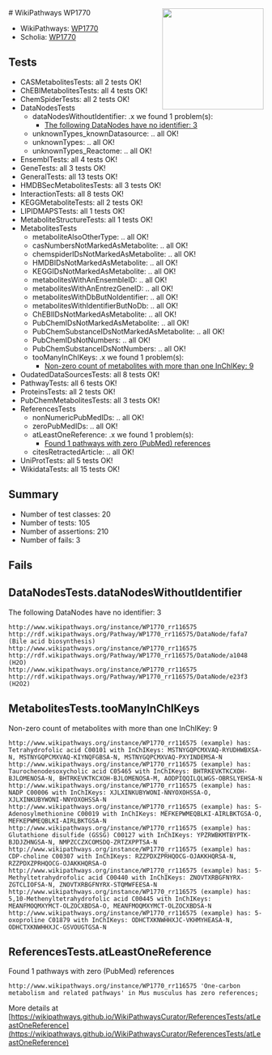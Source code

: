 <img style="float: right; width: 200px" src="https://upload.wikimedia.org/wikipedia/commons/thumb/8/83/Wplogo_with_text_500.png/640px-Wplogo_with_text_500.png" />
# WikiPathways WP1770

* WikiPathways: [WP1770](https://new.wikipathways.org/pathways/WP1770)
* Scholia: [WP1770](https://scholia.toolforge.org/wikipathways/WP1770)
## Tests
* CASMetabolitesTests: all 2 tests OK!
* ChEBIMetabolitesTests: all 4 tests OK!
* ChemSpiderTests: all 2 tests OK!
* DataNodesTests
    * dataNodesWithoutIdentifier: .x we found 1 problem(s):
        * [The following DataNodes have no identifier: 3](#d2d32fa2)
    * unknownTypes_knownDatasource: .. all OK!
    * unknownTypes: .. all OK!
    * unknownTypes_Reactome: .. all OK!
* EnsemblTests: all 4 tests OK!
* GeneTests: all 3 tests OK!
* GeneralTests: all 13 tests OK!
* HMDBSecMetabolitesTests: all 3 tests OK!
* InteractionTests: all 8 tests OK!
* KEGGMetaboliteTests: all 2 tests OK!
* LIPIDMAPSTests: all 1 tests OK!
* MetaboliteStructureTests: all 1 tests OK!
* MetabolitesTests
    * metaboliteAlsoOtherType: .. all OK!
    * casNumbersNotMarkedAsMetabolite: .. all OK!
    * chemspiderIDsNotMarkedAsMetabolite: .. all OK!
    * HMDBIDsNotMarkedAsMetabolite: .. all OK!
    * KEGGIDsNotMarkedAsMetabolite: .. all OK!
    * metabolitesWithAnEnsembleID: .. all OK!
    * metabolitesWithAnEntrezGeneID: .. all OK!
    * metabolitesWithDbButNoIdentifier: .. all OK!
    * metabolitesWithIdentifierButNoDb: .. all OK!
    * ChEBIIDsNotMarkedAsMetabolite: .. all OK!
    * PubChemIDsNotMarkedAsMetabolite: .. all OK!
    * PubChemSubstanceIDsNotMarkedAsMetabolite: .. all OK!
    * PubChemIDsNotNumbers: .. all OK!
    * PubChemSubstanceIDsNotNumbers: .. all OK!
    * tooManyInChIKeys: .x we found 1 problem(s):
        * [Non-zero count of metabolites with more than one InChIKey: 9](#a4e40386)
* OudatedDataSourcesTests: all 8 tests OK!
* PathwayTests: all 6 tests OK!
* ProteinsTests: all 2 tests OK!
* PubChemMetabolitesTests: all 3 tests OK!
* ReferencesTests
    * nonNumericPubMedIDs: .. all OK!
    * zeroPubMedIDs: .. all OK!
    * atLeastOneReference: .x we found 1 problem(s):
        * [Found 1 pathways with zero (PubMed) references](#d0a459f0)
    * citesRetractedArticle: .. all OK!
* UniProtTests: all 5 tests OK!
* WikidataTests: all 15 tests OK!


## Summary

* Number of test classes: 20
* Number of tests: 105
* Number of assertions: 210
* Number of fails: 3

## Fails

<a name="d2d32fa2" />

## DataNodesTests.dataNodesWithoutIdentifier

The following DataNodes have no identifier: 3
```
http://www.wikipathways.org/instance/WP1770_rr116575 http://rdf.wikipathways.org/Pathway/WP1770_rr116575/DataNode/fafa7 (Bile acid biosynthesis)
http://www.wikipathways.org/instance/WP1770_rr116575 http://rdf.wikipathways.org/Pathway/WP1770_rr116575/DataNode/a1048 (H2O)
http://www.wikipathways.org/instance/WP1770_rr116575 http://rdf.wikipathways.org/Pathway/WP1770_rr116575/DataNode/e23f3 (H2O2)
```

<a name="a4e40386" />

## MetabolitesTests.tooManyInChIKeys

Non-zero count of metabolites with more than one InChIKey: 9
```
http://www.wikipathways.org/instance/WP1770_rr116575 (example) has: Tetrahydrofolic acid C00101 with InChIKeys: MSTNYGQPCMXVAQ-RYUDHWBXSA-N, MSTNYGQPCMXVAQ-KIYNQFGBSA-N, MSTNYGQPCMXVAQ-PXYINDEMSA-N
http://www.wikipathways.org/instance/WP1770_rr116575 (example) has: Taurochenodesoxycholic acid C05465 with InChIKeys: BHTRKEVKTKCXOH-BJLOMENOSA-N, BHTRKEVKTKCXOH-BJLOMENOSA-M, AODPIQQILQLWGS-OBRSLYEHSA-N
http://www.wikipathways.org/instance/WP1770_rr116575 (example) has: NADP C00006 with InChIKeys: XJLXINKUBYWONI-NNYOXOHSSA-O, XJLXINKUBYWONI-NNYOXOHSSA-N
http://www.wikipathways.org/instance/WP1770_rr116575 (example) has: S-Adenosylmethionine C00019 with InChIKeys: MEFKEPWMEQBLKI-AIRLBKTGSA-O, MEFKEPWMEQBLKI-AIRLBKTGSA-N
http://www.wikipathways.org/instance/WP1770_rr116575 (example) has: Glutathione disulfide (GSSG) C00127 with InChIKeys: YPZRWBKMTBYPTK-BJDJZHNGSA-N, NMPZCCZXCOMSDQ-ZRTZXPPTSA-N
http://www.wikipathways.org/instance/WP1770_rr116575 (example) has: CDP-choline C00307 with InChIKeys: RZZPDXZPRHQOCG-OJAKKHQRSA-N, RZZPDXZPRHQOCG-OJAKKHQRSA-O
http://www.wikipathways.org/instance/WP1770_rr116575 (example) has: 5-Methyltetrahydrofolic acid C00440 with InChIKeys: ZNOVTXRBGFNYRX-ZGTCLIOFSA-N, ZNOVTXRBGFNYRX-STQMWFEESA-N
http://www.wikipathways.org/instance/WP1770_rr116575 (example) has: 5,10-Methenyltetrahydrofolic acid C00445 with InChIKeys: MEANFMOQMXYMCT-OLZOCXBDSA-O, MEANFMOQMXYMCT-OLZOCXBDSA-N
http://www.wikipathways.org/instance/WP1770_rr116575 (example) has: 5-oxoproline C01879 with InChIKeys: ODHCTXKNWHHXJC-VKHMYHEASA-N, ODHCTXKNWHHXJC-GSVOUGTGSA-N
```

<a name="d0a459f0" />

## ReferencesTests.atLeastOneReference

Found 1 pathways with zero (PubMed) references
```
http://www.wikipathways.org/instance/WP1770_rr116575 'One-carbon metabolism and related pathways' in Mus musculus has zero references; 
```

More details at [https://wikipathways.github.io/WikiPathwaysCurator/ReferencesTests/atLeastOneReference](https://wikipathways.github.io/WikiPathwaysCurator/ReferencesTests/atLeastOneReference)

